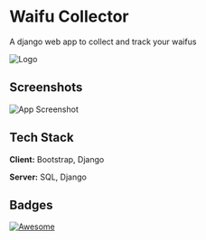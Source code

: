 
# Waifu Collector

A django web app to collect and track your waifus

![Logo](https://i.imgur.com/YgphPxj.png)

    
## Screenshots

![App Screenshot](https://steamuserimages-a.akamaihd.net/ugc/1667986761566998000/9C1427B7D708553B3B04C9A6922653B6A45D20DA/?imw=506&&ima=fit&impolicy=Letterbox&imcolor=%23000000&letterbox=false)

  
## Tech Stack

**Client:** Bootstrap, Django

**Server:** SQL, Django

## Badges

[![Awesome](https://camo.githubusercontent.com/64f8905651212a80869afbecbf0a9c52a5d1e70beab750dea40a994fa9a9f3c6/68747470733a2f2f617765736f6d652e72652f62616467652e737667)](https://camo.githubusercontent.com/64f8905651212a80869afbecbf0a9c52a5d1e70beab750dea40a994fa9a9f3c6/68747470733a2f2f617765736f6d652e72652f62616467652e737667)

  